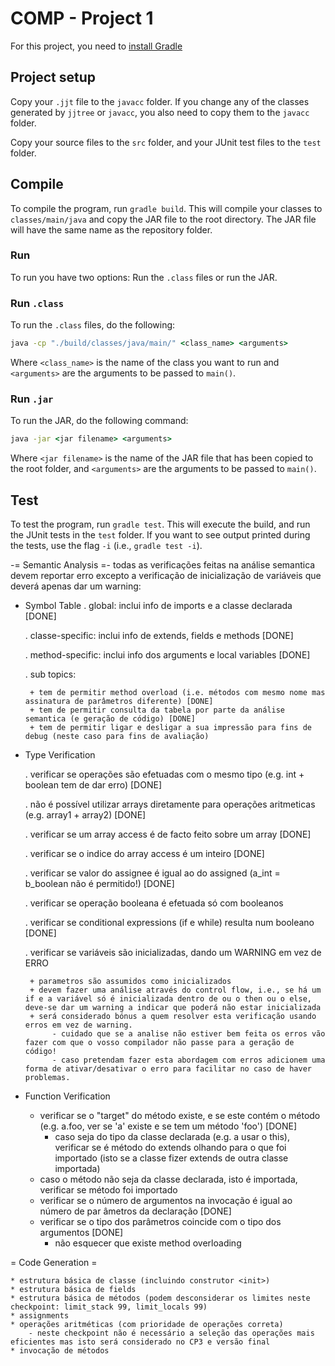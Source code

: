 # COMP - Project 1

For this project, you need to [install Gradle](https://gradle.org/install/)

## Project setup

Copy your ``.jjt`` file to the ``javacc`` folder. If you change any of the classes generated by ``jjtree`` or ``javacc``, you also need to copy them to the ``javacc`` folder.

Copy your source files to the ``src`` folder, and your JUnit test files to the ``test`` folder.

## Compile

To compile the program, run ``gradle build``. This will compile your classes to ``classes/main/java`` and copy the JAR file to the root directory. The JAR file will have the same name as the repository folder.

### Run

To run you have two options: Run the ``.class`` files or run the JAR.

### Run ``.class``

To run the ``.class`` files, do the following:

```cmd
java -cp "./build/classes/java/main/" <class_name> <arguments>
```

Where ``<class_name>`` is the name of the class you want to run and ``<arguments>`` are the arguments to be passed to ``main()``.

### Run ``.jar``

To run the JAR, do the following command:

```cmd
java -jar <jar filename> <arguments>
```

Where ``<jar filename>`` is the name of the JAR file that has been copied to the root folder, and ``<arguments>`` are the arguments to be passed to ``main()``.

## Test

To test the program, run ``gradle test``. This will execute the build, and run the JUnit tests in the ``test`` folder. If you want to see output printed during the tests, use the flag ``-i`` (i.e., ``gradle test -i``).




-= Semantic Analysis =-
todas as verificações feitas na análise semantica devem reportar erro excepto a verificação de inicialização de variáveis que deverá apenas dar um warning:
- Symbol Table
    . global: inclui info de imports e a classe declarada [DONE]
    
    . classe-specific: inclui info de extends, fields e methods [DONE]
    
    . method-specific: inclui info dos arguments e local variables [DONE]
    
    . sub topics:

       + tem de permitir method overload (i.e. métodos com mesmo nome mas assinatura de parâmetros diferente) [DONE]
       + tem de permitir consulta da tabela por parte da análise semantica (e geração de código) [DONE]
       + tem de permitir ligar e desligar a sua impressão para fins de debug (neste caso para fins de avaliação)
- Type Verification
    
    . verificar se operações são efetuadas com o mesmo tipo (e.g. int + boolean tem de dar erro) [DONE]

    . não é possível utilizar arrays diretamente para operações aritmeticas (e.g. array1 + array2) [DONE]
    
    . verificar se um array access é de facto feito sobre um array [DONE]
    
    . verificar se o indice do array access é um inteiro [DONE]
    
    . verificar se valor do assignee é igual ao do assigned (a_int = b_boolean não é permitido!) [DONE]
    
    . verificar se operação booleana é efetuada só com booleanos
    
    . verificar se conditional expressions (if e while) resulta num booleano [DONE]
    
    . verificar se variáveis são inicializadas, dando um WARNING em vez de ERRO
    
       + parametros são assumidos como inicializados
       + devem fazer uma análise através do control flow, i.e., se há um if e a variável só é inicializada dentro de ou o then ou o else, deve-se dar um warning a indicar que poderá não estar inicializada
       + será considerado bónus a quem resolver esta verificação usando erros em vez de warning.
            - cuidado que se a analise não estiver bem feita os erros vão fazer com que o vosso compilador não passe para a geração de código!
			- caso pretendam fazer esta abordagem com erros adicionem uma forma de ativar/desativar o erro para facilitar no caso de haver problemas.
			
- Function Verification
	* verificar se o "target" do método existe, e se este contém o método (e.g. a.foo, ver se 'a' existe e se tem um método 'foo') [DONE]
	    - caso seja do tipo da classe declarada (e.g. a usar o this), verificar se é método do extends olhando para o que foi importado (isto se a classe fizer extends de outra classe importada)
	* caso o método não seja da classe declarada, isto é importada, verificar se método foi importado
	* verificar se o número de argumentos na invocação é igual ao número de par âmetros da declaração [DONE]
	* verificar se o tipo dos parâmetros coincide com o tipo dos argumentos [DONE]
	    - não esquecer que existe method overloading

= Code Generation =    

    * estrutura básica de classe (incluindo construtor <init>)
	* estrutura básica de fields
	* estrutura básica de métodos (podem desconsiderar os limites neste checkpoint: limit_stack 99, limit_locals 99)
	* assignments
	* operações aritméticas (com prioridade de operações correta)
		- neste checkpoint não é necessário a seleção das operações mais eficientes mas isto será considerado no CP3 e versão final
	* invocação de métodos